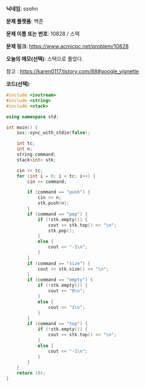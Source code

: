 **닉네임**: ssohn

**문제 플랫폼**: 백준

**문제 이름 또는 번호**: 10828 / 스택

**문제 링크**: https://www.acmicpc.net/problem/10828

**오늘의 메모(선택)**: 스택으로 풀었다.

참고 : https://karen0117.tistory.com/88#google_vignette

**코드(선택)**:

```c++
#include <iostream>
#include <string>
#include <stack>

using namespace std;

int main() {
	ios::sync_with_stdio(false);

	int tc;
	int	n;
	string command;
	stack<int> stk;

	cin >> tc;
	for (int i = 0; i < tc; i++) {
		cin >> command;

		if (command == "push") {
			cin >> n;
			stk.push(n);
		}
		if (command == "pop") {
			if (!stk.empty()) {
				cout << stk.top() << "\n";
				stk.pop();
			}
			else {
				cout << "-1\n";
			}
		}
		if (command == "size") {
			cout << stk.size() << "\n";
		}
		if (command == "empty") {
			if (!stk.empty()) {
				cout << "0\n";
			}
			else {
				cout << "1\n";
			}
		}
		if (command == "top") {
			if (!stk.empty()) {
				cout << stk.top() << "\n";
			}
			else {
				cout << "-1\n";
			}
		}
	}
	return (0);
}
```
